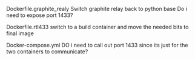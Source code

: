Dockerfile.graphite_realy
  Switch graphite relay back to python base
  Do i need to expose port 1433?

Dockerfile.rtl433
  switch to a build container and move the needed bits to final image

Docker-compose.yml
  DO i need to call out port 1433 since its just for the two containers to communicate?